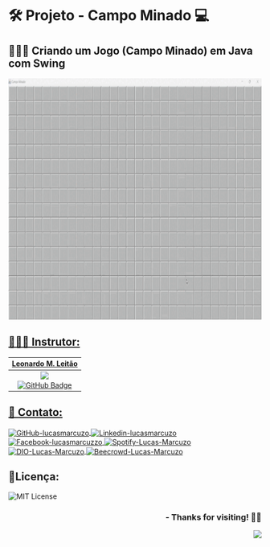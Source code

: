 <h1>🛠️ Projeto - Campo Minado 💻</h1>

<H2> 👨🏻‍💻 Criando um Jogo (Campo Minado) em Java com Swing </h2>

<p align="center">
<a href="https://github.com/lucasmarcuzo/Projeto-Campo-Minado-Swing/">
<img  width="920"  height="480"  src="presentation/campo-minado.gif">
</p>


## 👨🏻‍🔬 Instrutor: 

| Leonardo M. Leitão |
| :---: | 
| <img src="https://github.com/leonardomleitao.png?size=115" width=115><br> [![GitHub Badge](https://img.shields.io/badge/GitHub-100000?style=plastic&logo=github&logoColor=whiteColor=white&link=https://github.com/leonardomleitao)](https://github.com/leonardomleitao) |

## 📱 Contato:

<div align="left">
    <a href="https://github.com/lucasmarcuzo" target="blank"><img align="center" src="https://github.com/rahuldkjain/github-profile-readme-generator/blob/master/src/images/icons/Social/github.svg" alt="GitHub-lucasmarcuzo" height="30" width="40" />
    </a>
    <a href="https://linkedin.com/in/lucasmarcuzo" target="blank"><img align="center" src="https://raw.githubusercontent.com/rahuldkjain/github-profile-readme-generator/master/src/images/icons/Social/linked-in-alt.svg" alt="Linkedin-lucasmarcuzo" height="30" width="40" />
    </a>  
    <a href="https://fb.com/lucasmarcuzzo" target="blank"><img align="center" src="https://raw.githubusercontent.com/rahuldkjain/github-profile-readme-generator/master/src/images/icons/Social/facebook.svg" alt="Facebook-lucasmarcuzzo" height="30" width="40" />
    </a>  
    <a href="https://open.spotify.com/user/12186237186" target="blank"><img align="center" src="https://github.com/rahuldkjain/github-profile-readme-generator/blob/master/src/images/icons/Social/spotify.svg" alt="Spotify-Lucas-Marcuzo" height="30" width="40" />
    </a>
    <a href="https://web.dio.me/users/lucas_marcuzo" target="_blank"><img align="center" src="https://web.dio.me/favicon/favicon-32x32.png" alt="DIO-Lucas-Marcuzo" height="35" width="37" />
    </a>
    <a href="https://www.beecrowd.com.br/judge/pt/profile/510115" target="blank"><img align="center" src="https://www.beecrowd.com.br/judge/favicon.ico?1635097036" alt="Beecrowd-Lucas-Marcuzo" height="40" width="40" />
    </a>
  <br>
</div>


## 📃Licença:

![MIT License](https://img.shields.io/github/license/lucasmarcuzo/Projeto-DIO-APP-Portfolio-GitHub)

<div align="right"> <h3> - Thanks for visiting! ✌🏻 </h3> </div> 
<p align="right"> <img src="https://visitor-badge.laobi.icu/badge?page_id=lucasmarcuzo/Projeto-Campo-Minado-Java"> </h3> </p>
